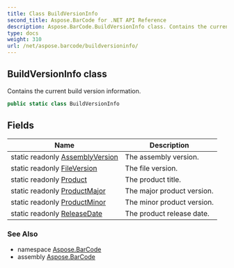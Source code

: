 ```yaml
---
title: Class BuildVersionInfo
second_title: Aspose.BarCode for .NET API Reference
description: Aspose.BarCode.BuildVersionInfo class. Contains the current build version information
type: docs
weight: 310
url: /net/aspose.barcode/buildversioninfo/
---
```

## BuildVersionInfo class

Contains the current build version information.

```csharp
public static class BuildVersionInfo
```

## Fields

| Name | Description |
| --- | --- |
| static readonly [AssemblyVersion](../../aspose.barcode/buildversioninfo/assemblyversion/) | The assembly version. |
| static readonly [FileVersion](../../aspose.barcode/buildversioninfo/fileversion/) | The file version. |
| static readonly [Product](../../aspose.barcode/buildversioninfo/product/) | The product title. |
| static readonly [ProductMajor](../../aspose.barcode/buildversioninfo/productmajor/) | The major product version. |
| static readonly [ProductMinor](../../aspose.barcode/buildversioninfo/productminor/) | The minor product version. |
| static readonly [ReleaseDate](../../aspose.barcode/buildversioninfo/releasedate/) | The product release date. |

### See Also

* namespace [Aspose.BarCode](../../aspose.barcode/)
* assembly [Aspose.BarCode](../../)



